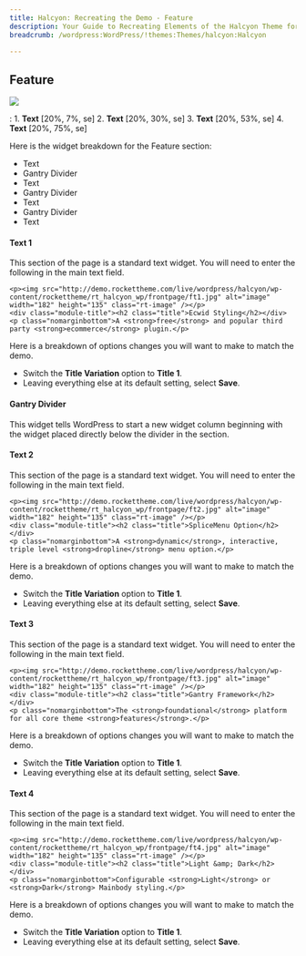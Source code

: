 ```yaml
---
title: Halcyon: Recreating the Demo - Feature
description: Your Guide to Recreating Elements of the Halcyon Theme for WordPress
breadcrumb: /wordpress:WordPress/!themes:Themes/halcyon:Halcyon

---
```


Feature
-----

![][demo]

:   1. **Text** [20%, 7%, se]
    2. **Text** [20%, 30%, se]
    3. **Text** [20%, 53%, se]
    4. **Text** [20%, 75%, se]

Here is the widget breakdown for the Feature section:

* Text
* Gantry Divider
* Text
* Gantry Divider
* Text
* Gantry Divider
* Text

#### Text 1

This section of the page is a standard text widget. You will need to enter the following in the main text field.

~~~
<p><img src="http://demo.rockettheme.com/live/wordpress/halcyon/wp-content/rockettheme/rt_halcyon_wp/frontpage/ft1.jpg" alt="image" width="182" height="135" class="rt-image" /></p>
<div class="module-title"><h2 class="title">Ecwid Styling</h2></div>
<p class="nomarginbottom">A <strong>free</strong> and popular third party <strong>ecommerce</strong> plugin.</p>
~~~

Here is a breakdown of options changes you will want to make to match the demo.

* Switch the **Title Variation** option to **Title 1**.
* Leaving everything else at its default setting, select **Save**.

#### Gantry Divider

This widget tells WordPress to start a new widget column beginning with the widget placed directly below the divider in the section.

#### Text 2

This section of the page is a standard text widget. You will need to enter the following in the main text field.

~~~
<p><img src="http://demo.rockettheme.com/live/wordpress/halcyon/wp-content/rockettheme/rt_halcyon_wp/frontpage/ft2.jpg" alt="image" width="182" height="135" class="rt-image" /></p>
<div class="module-title"><h2 class="title">SpliceMenu Option</h2></div>
<p class="nomarginbottom">A <strong>dynamic</strong>, interactive, triple level <strong>dropline</strong> menu option.</p>
~~~

Here is a breakdown of options changes you will want to make to match the demo.

* Switch the **Title Variation** option to **Title 1**.
* Leaving everything else at its default setting, select **Save**.

#### Text 3

This section of the page is a standard text widget. You will need to enter the following in the main text field.

~~~
<p><img src="http://demo.rockettheme.com/live/wordpress/halcyon/wp-content/rockettheme/rt_halcyon_wp/frontpage/ft3.jpg" alt="image" width="182" height="135" class="rt-image" /></p>
<div class="module-title"><h2 class="title">Gantry Framework</h2></div>
<p class="nomarginbottom">The <strong>foundational</strong> platform for all core theme <strong>features</strong>.</p>
~~~

Here is a breakdown of options changes you will want to make to match the demo.

* Switch the **Title Variation** option to **Title 1**.
* Leaving everything else at its default setting, select **Save**.

#### Text 4

This section of the page is a standard text widget. You will need to enter the following in the main text field.

~~~
<p><img src="http://demo.rockettheme.com/live/wordpress/halcyon/wp-content/rockettheme/rt_halcyon_wp/frontpage/ft4.jpg" alt="image" width="182" height="135" class="rt-image" /></p>
<div class="module-title"><h2 class="title">Light &amp; Dark</h2></div>
<p class="nomarginbottom">Configurable <strong>Light</strong> or <strong>Dark</strong> Mainbody styling.</p>
~~~

Here is a breakdown of options changes you will want to make to match the demo.

* Switch the **Title Variation** option to **Title 1**.
* Leaving everything else at its default setting, select **Save**.

[demo]: assets/demo_6.jpeg

